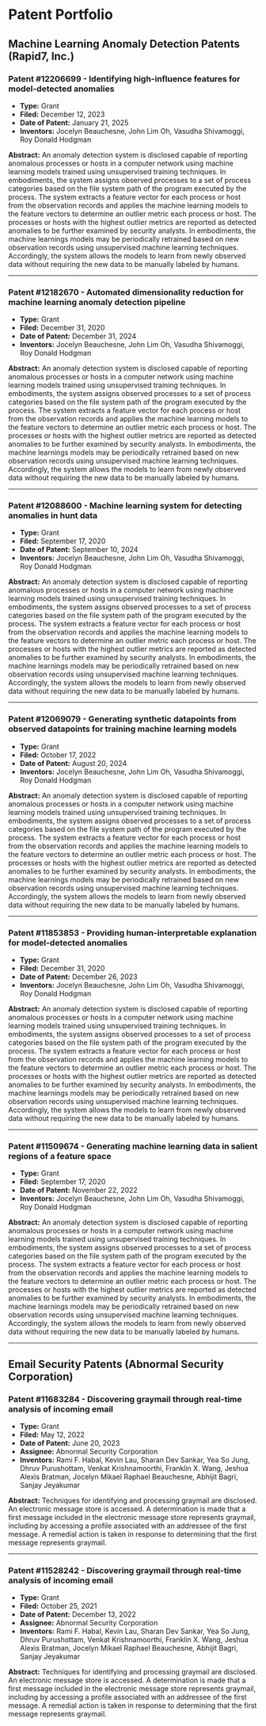 # Patent Portfolio

## Machine Learning Anomaly Detection Patents (Rapid7, Inc.)

### **Patent #12206699 - Identifying high-influence features for model-detected anomalies**
- **Type:** Grant
- **Filed:** December 12, 2023
- **Date of Patent:** January 21, 2025
- **Inventors:** Jocelyn Beauchesne, John Lim Oh, Vasudha Shivamoggi, Roy Donald Hodgman

**Abstract:** An anomaly detection system is disclosed capable of reporting anomalous processes or hosts in a computer network using machine learning models trained using unsupervised training techniques. In embodiments, the system assigns observed processes to a set of process categories based on the file system path of the program executed by the process. The system extracts a feature vector for each process or host from the observation records and applies the machine learning models to the feature vectors to determine an outlier metric each process or host. The processes or hosts with the highest outlier metrics are reported as detected anomalies to be further examined by security analysts. In embodiments, the machine learnings models may be periodically retrained based on new observation records using unsupervised machine learning techniques. Accordingly, the system allows the models to learn from newly observed data without requiring the new data to be manually labeled by humans.

---

### **Patent #12182670 - Automated dimensionality reduction for machine learning anomaly detection pipeline**
- **Type:** Grant
- **Filed:** December 31, 2020
- **Date of Patent:** December 31, 2024
- **Inventors:** Jocelyn Beauchesne, John Lim Oh, Vasudha Shivamoggi, Roy Donald Hodgman

**Abstract:** An anomaly detection system is disclosed capable of reporting anomalous processes or hosts in a computer network using machine learning models trained using unsupervised training techniques. In embodiments, the system assigns observed processes to a set of process categories based on the file system path of the program executed by the process. The system extracts a feature vector for each process or host from the observation records and applies the machine learning models to the feature vectors to determine an outlier metric each process or host. The processes or hosts with the highest outlier metrics are reported as detected anomalies to be further examined by security analysts. In embodiments, the machine learnings models may be periodically retrained based on new observation records using unsupervised machine learning techniques. Accordingly, the system allows the models to learn from newly observed data without requiring the new data to be manually labeled by humans.

---

### **Patent #12088600 - Machine learning system for detecting anomalies in hunt data**
- **Type:** Grant
- **Filed:** September 17, 2020
- **Date of Patent:** September 10, 2024
- **Inventors:** Jocelyn Beauchesne, John Lim Oh, Vasudha Shivamoggi, Roy Donald Hodgman

**Abstract:** An anomaly detection system is disclosed capable of reporting anomalous processes or hosts in a computer network using machine learning models trained using unsupervised training techniques. In embodiments, the system assigns observed processes to a set of process categories based on the file system path of the program executed by the process. The system extracts a feature vector for each process or host from the observation records and applies the machine learning models to the feature vectors to determine an outlier metric each process or host. The processes or hosts with the highest outlier metrics are reported as detected anomalies to be further examined by security analysts. In embodiments, the machine learnings models may be periodically retrained based on new observation records using unsupervised machine learning techniques. Accordingly, the system allows the models to learn from newly observed data without requiring the new data to be manually labeled by humans.

---

### **Patent #12069079 - Generating synthetic datapoints from observed datapoints for training machine learning models**
- **Type:** Grant
- **Filed:** October 17, 2022
- **Date of Patent:** August 20, 2024
- **Inventors:** Jocelyn Beauchesne, John Lim Oh, Vasudha Shivamoggi, Roy Donald Hodgman

**Abstract:** An anomaly detection system is disclosed capable of reporting anomalous processes or hosts in a computer network using machine learning models trained using unsupervised training techniques. In embodiments, the system assigns observed processes to a set of process categories based on the file system path of the program executed by the process. The system extracts a feature vector for each process or host from the observation records and applies the machine learning models to the feature vectors to determine an outlier metric each process or host. The processes or hosts with the highest outlier metrics are reported as detected anomalies to be further examined by security analysts. In embodiments, the machine learnings models may be periodically retrained based on new observation records using unsupervised machine learning techniques. Accordingly, the system allows the models to learn from newly observed data without requiring the new data to be manually labeled by humans.

---

### **Patent #11853853 - Providing human-interpretable explanation for model-detected anomalies**
- **Type:** Grant
- **Filed:** December 31, 2020
- **Date of Patent:** December 26, 2023
- **Inventors:** Jocelyn Beauchesne, John Lim Oh, Vasudha Shivamoggi, Roy Donald Hodgman

**Abstract:** An anomaly detection system is disclosed capable of reporting anomalous processes or hosts in a computer network using machine learning models trained using unsupervised training techniques. In embodiments, the system assigns observed processes to a set of process categories based on the file system path of the program executed by the process. The system extracts a feature vector for each process or host from the observation records and applies the machine learning models to the feature vectors to determine an outlier metric each process or host. The processes or hosts with the highest outlier metrics are reported as detected anomalies to be further examined by security analysts. In embodiments, the machine learnings models may be periodically retrained based on new observation records using unsupervised machine learning techniques. Accordingly, the system allows the models to learn from newly observed data without requiring the new data to be manually labeled by humans.

---

### **Patent #11509674 - Generating machine learning data in salient regions of a feature space**
- **Type:** Grant
- **Filed:** September 17, 2020
- **Date of Patent:** November 22, 2022
- **Inventors:** Jocelyn Beauchesne, John Lim Oh, Vasudha Shivamoggi, Roy Donald Hodgman

**Abstract:** An anomaly detection system is disclosed capable of reporting anomalous processes or hosts in a computer network using machine learning models trained using unsupervised training techniques. In embodiments, the system assigns observed processes to a set of process categories based on the file system path of the program executed by the process. The system extracts a feature vector for each process or host from the observation records and applies the machine learning models to the feature vectors to determine an outlier metric each process or host. The processes or hosts with the highest outlier metrics are reported as detected anomalies to be further examined by security analysts. In embodiments, the machine learnings models may be periodically retrained based on new observation records using unsupervised machine learning techniques. Accordingly, the system allows the models to learn from newly observed data without requiring the new data to be manually labeled by humans.

---

## Email Security Patents (Abnormal Security Corporation)

### **Patent #11683284 - Discovering graymail through real-time analysis of incoming email**
- **Type:** Grant
- **Filed:** May 12, 2022
- **Date of Patent:** June 20, 2023
- **Assignee:** Abnormal Security Corporation
- **Inventors:** Rami F. Habal, Kevin Lau, Sharan Dev Sankar, Yea So Jung, Dhruv Purushottam, Venkat Krishnamoorthi, Franklin X. Wang, Jeshua Alexis Bratman, Jocelyn Mikael Raphael Beauchesne, Abhijit Bagri, Sanjay Jeyakumar

**Abstract:** Techniques for identifying and processing graymail are disclosed. An electronic message store is accessed. A determination is made that a first message included in the electronic message store represents graymail, including by accessing a profile associated with an addressee of the first message. A remedial action is taken in response to determining that the first message represents graymail.

---

### **Patent #11528242 - Discovering graymail through real-time analysis of incoming email**
- **Type:** Grant
- **Filed:** October 25, 2021
- **Date of Patent:** December 13, 2022
- **Assignee:** Abnormal Security Corporation
- **Inventors:** Rami F. Habal, Kevin Lau, Sharan Dev Sankar, Yea So Jung, Dhruv Purushottam, Venkat Krishnamoorthi, Franklin X. Wang, Jeshua Alexis Bratman, Jocelyn Mikael Raphael Beauchesne, Abhijit Bagri, Sanjay Jeyakumar

**Abstract:** Techniques for identifying and processing graymail are disclosed. An electronic message store is accessed. A determination is made that a first message included in the electronic message store represents graymail, including by accessing a profile associated with an addressee of the first message. A remedial action is taken in response to determining that the first message represents graymail.
